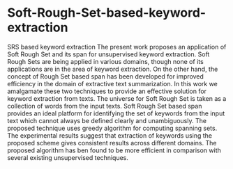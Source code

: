 # Soft-Rough-Set-based-keyword-extraction
SRS based keyword extraction
The present work proposes an application of Soft Rough Set and its span for unsupervised keyword extraction. Soft Rough Sets are being applied in various domains, though none of its applications are in the area of keyword extraction. On the other hand, the concept of Rough Set based span has been developed for improved efficiency in the domain of extractive text summarization. In this work we amalgamate these two techniques to provide an effective solution for keyword extraction from texts. The universe for Soft Rough Set is taken as a collection of words from the input texts. Soft Rough Set based span provides an ideal platform for identifying the set of keywords from the input text which cannot always be defined clearly and unambiguously. The proposed technique uses greedy algorithm for computing spanning sets. The experimental results suggest that extraction of keywords using the proposed scheme gives consistent results across different domains. The proposed algorithm has ben found to be more efficient in comparison with several existing unsupervised techniques.
